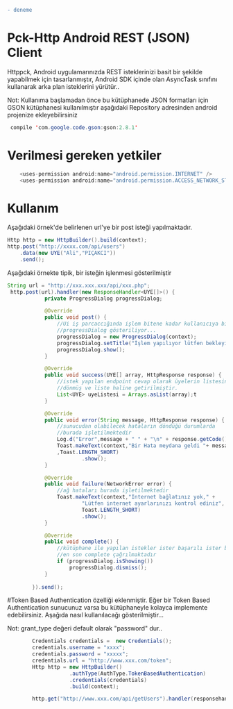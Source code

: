 ```diff
- deneme
```



# Pck-Http Android REST (JSON) Client
Httppck, Android uygulamarınızda REST isteklerinizi basit bir şekilde yapabilmek için  tasarlanmıştır, Android SDK içinde olan AsyncTask sınıfını kullanarak arka plan isteklerini yürütür..

Not: Kullanıma başlamadan önce bu kütüphanede JSON formatları için GSON kütüphanesi kullanılmıştır aşağıdaki Repository adresinden android projenize ekleyebilirsiniz

```java
 compile 'com.google.code.gson:gson:2.8.1'
```

# Verilmesi gereken yetkiler
```java
    <uses-permission android:name="android.permission.INTERNET" />
    <uses-permission android:name="android.permission.ACCESS_NETWORK_STATE" />
```  

# Kullanım
Aşağıdaki örnek'de belirlenen url'ye bir post isteği yapılmaktadır.
```java
Http http = new HttpBuilder().build(context);
http.post("http://xxxx.com/api/users")
    .data(new UYE("Ali","PIÇAKCI"))
    .send();
```

Aşağıdaki örnekte tipik, bir isteğin  işlenmesi gösterilmiştir

```java
String url = "http://xxx.xxx.xxx/api/xxx.php";
 http.post(url).handler(new ResponseHandler<UYE[]>() {
            private ProgressDialog progressDialog;

            @Override
            public void post() {
                //Ui iş parcaccığında işlem bitene kadar kullanıcıya bir 
                //progressDialog gösteriliyor...
                progressDialog = new ProgressDialog(context);
                progressDialog.setTitle("İşlem yapılıyor lütfen bekleyiniz");
                progressDialog.show();
            }

            @Override
            public void success(UYE[] array, HttpResponse response) {
                //istek yapılan endpoint cevap olarak üyelerin listesini
                //dönmüş ve liste haline getirilmiştir.
                List<UYE> uyeListesi = Arrays.asList(array);t
            }

            @Override
            public void error(String message, HttpResponse response) {
                //sunucudan olabilecek hataların döndüğü durumlarda
                //burada işletilmektedir
                Log.d("Error",message + " " + "\n" + response.getCode());
                Toast.makeText(context,"Bir Hata meydana geldi "+ message
                ,Toast.LENGTH_SHORT)
                        .show();
            }

            @Override
            public void failure(NetworkError error) {
                //ağ hataları burada işletilmektedir
                Toast.makeText(context,"Internet bağlatınız yok," +
                        "Lütfen internet ayarlarınızı kontrol ediniz",
                        Toast.LENGTH_SHORT)
                        .show();
            }

            @Override
            public void complete() {
                //kütüphane ile yapılan istekler ister başarılı ister başarsız olsun 
                //en son complete çağrılmaktadır
                if (progressDialog.isShowing())
                    progressDialog.dismiss();
            }
           
        }).send();
```
#Token Based Authentication özelliği eklenmiştir.
Eğer bir Token Based Authentication  sunucunuz varsa bu kütüphaneyle kolayca implemente edebilirsiniz. Aşağıda nasıl kullanılacağı gösterilmiştir...

Not: grant_type değeri default olarak "password" dur..

```java
        Credentials credentials =  new Credentials();
        credentials.username = "xxxx";
        credentials.password = "xxxxx";
        credentials.url = "http://www.xxx.com/token";
        Http http = new HttpBuilder()
                    .authType(AuthType.TokenBasedAuthentication)
                    .credentials(credentials)
                    .build(context);

        http.get("http://www.xxx.com/api/getUsers").handler(responsehandler).send()

```  
